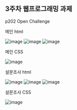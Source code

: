 <h2>3주차 웹프로그래밍 과제</h2>

p202 Open Challenge

메인 html

![image](https://github.com/wonjunx/webprogramming/assets/70313647/276690ad-1729-47bb-a27a-467360859236)
![image](https://github.com/wonjunx/webprogramming/assets/70313647/d1163414-2f1b-41ac-a34a-d331e6e10914)
![image](https://github.com/wonjunx/webprogramming/assets/70313647/8344117c-9ea9-4d2c-97ef-1d4296547b91)

메인 CSS

![image](https://github.com/wonjunx/webprogramming/assets/70313647/be33c086-697c-440b-9401-51fb3e149f84)

설문조사 html

![image](https://github.com/wonjunx/webprogramming/assets/70313647/4e588ec1-99e9-4f66-93b3-b622a491f002)
![image](https://github.com/wonjunx/webprogramming/assets/70313647/207e6e81-f546-4076-9a34-73f51b5f8158)
![image](https://github.com/wonjunx/webprogramming/assets/70313647/4c3a4d9a-5b4a-43e2-b5b0-2626ed3e5d04)

설문조사 CSS

![image](https://github.com/wonjunx/webprogramming/assets/70313647/94217d9a-5ede-4014-89ab-0441e239911c)
